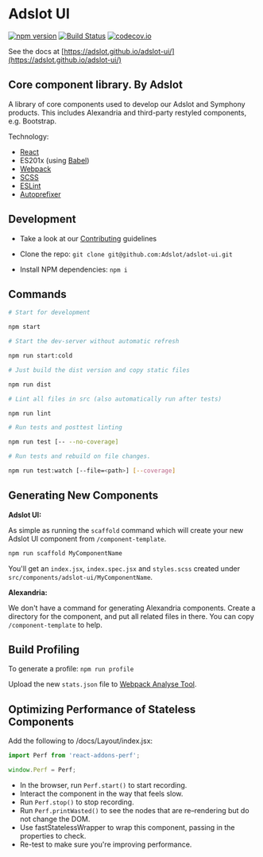 Adslot UI
=========

[![npm version](https://badge.fury.io/js/adslot-ui.svg)](https://badge.fury.io/js/adslot-ui)
[![Build Status](https://travis-ci.org/Adslot/adslot-ui.svg?branch=master)](https://travis-ci.org/Adslot/adslot-ui)
[![codecov.io](https://codecov.io/github/Adslot/adslot-ui/coverage.svg?branch=master)](https://codecov.io/github/Adslot/adslot-ui?branch=master)

See the docs at [https://adslot.github.io/adslot-ui/](https://adslot.github.io/adslot-ui/)

Core component library. By Adslot
---------------------------------

A library of core components used to develop our Adslot and Symphony products.
This includes Alexandria and third-party restyled components, e.g. Bootstrap.

Technology:

- [React](http://facebook.github.io/react/)
- ES201x (using [Babel](http://babeljs.io)\)
- [Webpack](https://github.com/webpack/webpack)
- [SCSS](http://sass-lang.com)
- [ESLint](http://eslint.org)
- [Autoprefixer](https://github.com/postcss/autoprefixer)

Development
-----------

- Take a look at our [Contributing](CONTRIBUTING.md) guidelines

- Clone the repo: `git clone git@github.com:Adslot/adslot-ui.git`

- Install NPM dependencies: `npm i`

Commands
--------

```sh
# Start for development

npm start

# Start the dev-server without automatic refresh

npm run start:cold

# Just build the dist version and copy static files

npm run dist

# Lint all files in src (also automatically run after tests)

npm run lint

# Run tests and posttest linting

npm run test [-- --no-coverage]

# Run tests and rebuild on file changes.

npm run test:watch [--file=<path>] [--coverage]
```

Generating New Components
-------------------------

__Adslot UI:__

As simple as running the `scaffold` command which will create your new Adslot UI component from `/component-template`.

```sh
npm run scaffold MyComponentName
```

You'll get an `index.jsx`, `index.spec.jsx` and `styles.scss` created under `src/components/adslot-ui/MyComponentName`.

__Alexandria:__

We don't have a command for generating Alexandria components.
Create a directory for the component, and put all related files in there. You can copy `/component-template` to help.

Build Profiling
---------------

To generate a profile: `npm run profile`

Upload the new `stats.json` file to [Webpack Analyse Tool](http://webpack.github.io/analyse).

Optimizing Performance of Stateless Components
---------------

Add the following to /docs/Layout/index.jsx:

```js
import Perf from 'react-addons-perf';

window.Perf = Perf;
```

- In the browser, run `Perf.start()` to start recording.
- Interact the component in the way that feels slow.
- Run `Perf.stop()` to stop recording.
- Run `Perf.printWasted()` to see the nodes that are re–rendering but do not change the DOM.
- Use fastStatelessWrapper to wrap this component, passing in the properties to check.
- Re-test to make sure you're improving performance.

